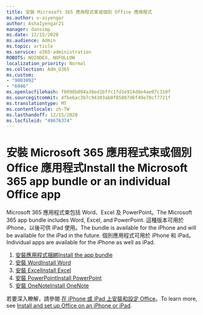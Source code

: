 ```yaml
---
title: 安裝 Microsoft 365 應用程式束或個別 Office 應用程式
ms.author: v-aiyengar
author: AshaIyengar21
manager: dansimp
ms.date: 12/15/2020
ms.audience: Admin
ms.topic: article
ms.service: o365-administration
ROBOTS: NOINDEX, NOFOLLOW
localization_priority: Normal
ms.collection: Adm_O365
ms.custom:
- "9003892"
- "6946"
ms.openlocfilehash: f8098b094a38ed1bffc1fd1e914d8e4ae07c310f
ms.sourcegitcommit: 4fbe6ac3b7c94303ab0f85807d6f49e70cf7721f
ms.translationtype: MT
ms.contentlocale: zh-TW
ms.lasthandoff: 12/15/2020
ms.locfileid: "49676374"
---
```

# <a name="install-the-microsoft-365-app-bundle-or-an-individual-office-app"></a><span data-ttu-id="ef191-102">安裝 Microsoft 365 應用程式束或個別 Office 應用程式</span><span class="sxs-lookup"><span data-stu-id="ef191-102">Install the Microsoft 365 app bundle or an individual Office app</span></span>

<span data-ttu-id="ef191-103">Microsoft 365 應用程式束包括 Word、Excel 及 PowerPoint。</span><span class="sxs-lookup"><span data-stu-id="ef191-103">The Microsoft 365 app bundle includes Word, Excel, and PowerPoint.</span></span> <span data-ttu-id="ef191-104">這種版本可用於 iPhone，以後可供 iPad 使用。</span><span class="sxs-lookup"><span data-stu-id="ef191-104">The bundle is available for the iPhone and will be available for the iPad in the future.</span></span> <span data-ttu-id="ef191-105">個別應用程式可用於 iPhone 和 iPad。</span><span class="sxs-lookup"><span data-stu-id="ef191-105">Individual apps are available for the iPhone as well as iPad.</span></span>

1. [<span data-ttu-id="ef191-106">安裝應用程式捆綁</span><span class="sxs-lookup"><span data-stu-id="ef191-106">Install the app bundle</span></span>](https://go.microsoft.com/fwlink/?linkid=2136762)
1. [<span data-ttu-id="ef191-107">安裝 Word</span><span class="sxs-lookup"><span data-stu-id="ef191-107">Install Word</span></span>](https://go.microsoft.com/fwlink/?linkid=2136974)
1. [<span data-ttu-id="ef191-108">安裝 Excel</span><span class="sxs-lookup"><span data-stu-id="ef191-108">Install Excel</span></span>](https://go.microsoft.com/fwlink/?linkid=2136975)
1. [<span data-ttu-id="ef191-109">安裝 PowerPoint</span><span class="sxs-lookup"><span data-stu-id="ef191-109">Install PowerPoint</span></span>](https://go.microsoft.com/fwlink/?linkid=2136882)
1. [<span data-ttu-id="ef191-110">安裝 OneNote</span><span class="sxs-lookup"><span data-stu-id="ef191-110">Install OneNote</span></span>](https://go.microsoft.com/fwlink/?linkid=2136883)

<span data-ttu-id="ef191-111">若要深入瞭解，請參閱 [在 iPhone 或 iPad 上安裝和設定 Office](https://go.microsoft.com/fwlink/?linkid=2135560)。</span><span class="sxs-lookup"><span data-stu-id="ef191-111">To learn more, see [Install and set up Office on an iPhone or iPad](https://go.microsoft.com/fwlink/?linkid=2135560).</span></span>
